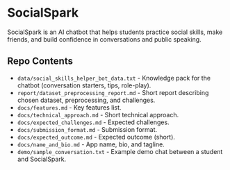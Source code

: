 # SocialSpark

SocialSpark is an AI chatbot that helps students practice social skills, make friends, and build confidence in conversations and public speaking.

## Repo Contents
- `data/social_skills_helper_bot_data.txt` - Knowledge pack for the chatbot (conversation starters, tips, role-play).
- `report/dataset_preprocessing_report.md` - Short report describing chosen dataset, preprocessing, and challenges.
- `docs/features.md` - Key features list.
- `docs/technical_approach.md` - Short technical approach.
- `docs/expected_challenges.md` - Expected challenges.
- `docs/submission_format.md` - Submission format.
- `docs/expected_outcome.md` - Expected outcome (short).
- `docs/name_and_bio.md` - App name, bio, and tagline.
- `demo/sample_conversation.txt` - Example demo chat between a student and SocialSpark.

